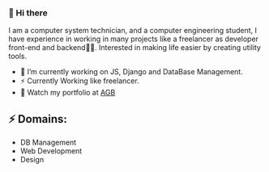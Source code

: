 ### 👋 Hi there 
I am a computer system technician, and a computer engineering student, I have experience in working in many projects like a freelancer as developer front-end and backend👨‍💻. Interested in making life easier by creating utility tools.


- 🔭 I’m currently working on JS, Django and DataBase Management.
- ⚡ Currently Working like freelancer.
- 💬 Watch my portfolio at [AGB](https://agbportfolio.vercel.app)

## ⚡ Domains:

- DB Management
- Web Development
- Design
